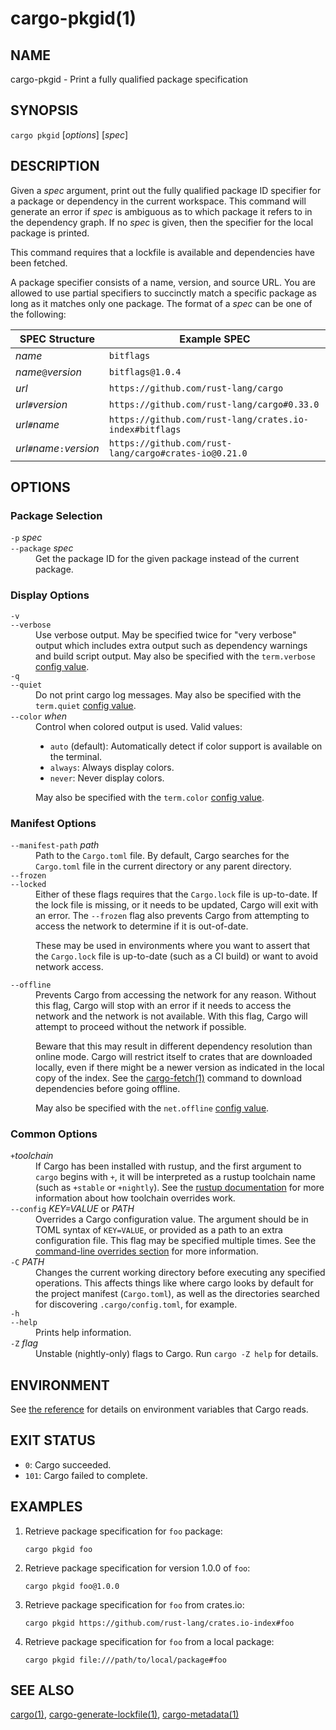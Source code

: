 # cargo-pkgid(1)

## NAME

cargo-pkgid - Print a fully qualified package specification

## SYNOPSIS

`cargo pkgid` [_options_] [_spec_]

## DESCRIPTION

Given a _spec_ argument, print out the fully qualified package ID specifier
for a package or dependency in the current workspace. This command will
generate an error if _spec_ is ambiguous as to which package it refers to in
the dependency graph. If no _spec_ is given, then the specifier for the local
package is printed.

This command requires that a lockfile is available and dependencies have been
fetched.

A package specifier consists of a name, version, and source URL. You are
allowed to use partial specifiers to succinctly match a specific package as
long as it matches only one package. The format of a _spec_ can be one of the
following:

SPEC Structure             | Example SPEC
---------------------------|--------------
_name_                     | `bitflags`
_name_`@`_version_         | `bitflags@1.0.4`
_url_                      | `https://github.com/rust-lang/cargo`
_url_`#`_version_          | `https://github.com/rust-lang/cargo#0.33.0`
_url_`#`_name_             | `https://github.com/rust-lang/crates.io-index#bitflags`
_url_`#`_name_`:`_version_ | `https://github.com/rust-lang/cargo#crates-io@0.21.0`

## OPTIONS

### Package Selection

<dl>

<dt class="option-term" id="option-cargo-pkgid--p"><a class="option-anchor" href="#option-cargo-pkgid--p"></a><code>-p</code> <em>spec</em></dt>
<dt class="option-term" id="option-cargo-pkgid---package"><a class="option-anchor" href="#option-cargo-pkgid---package"></a><code>--package</code> <em>spec</em></dt>
<dd class="option-desc">Get the package ID for the given package instead of the current package.</dd>


</dl>

### Display Options

<dl>
<dt class="option-term" id="option-cargo-pkgid--v"><a class="option-anchor" href="#option-cargo-pkgid--v"></a><code>-v</code></dt>
<dt class="option-term" id="option-cargo-pkgid---verbose"><a class="option-anchor" href="#option-cargo-pkgid---verbose"></a><code>--verbose</code></dt>
<dd class="option-desc">Use verbose output. May be specified twice for &quot;very verbose&quot; output which
includes extra output such as dependency warnings and build script output.
May also be specified with the <code>term.verbose</code>
<a href="../reference/config.html">config value</a>.</dd>


<dt class="option-term" id="option-cargo-pkgid--q"><a class="option-anchor" href="#option-cargo-pkgid--q"></a><code>-q</code></dt>
<dt class="option-term" id="option-cargo-pkgid---quiet"><a class="option-anchor" href="#option-cargo-pkgid---quiet"></a><code>--quiet</code></dt>
<dd class="option-desc">Do not print cargo log messages.
May also be specified with the <code>term.quiet</code>
<a href="../reference/config.html">config value</a>.</dd>


<dt class="option-term" id="option-cargo-pkgid---color"><a class="option-anchor" href="#option-cargo-pkgid---color"></a><code>--color</code> <em>when</em></dt>
<dd class="option-desc">Control when colored output is used. Valid values:</p>
<ul>
<li><code>auto</code> (default): Automatically detect if color support is available on the
terminal.</li>
<li><code>always</code>: Always display colors.</li>
<li><code>never</code>: Never display colors.</li>
</ul>
<p>May also be specified with the <code>term.color</code>
<a href="../reference/config.html">config value</a>.</dd>


</dl>

### Manifest Options

<dl>

<dt class="option-term" id="option-cargo-pkgid---manifest-path"><a class="option-anchor" href="#option-cargo-pkgid---manifest-path"></a><code>--manifest-path</code> <em>path</em></dt>
<dd class="option-desc">Path to the <code>Cargo.toml</code> file. By default, Cargo searches for the
<code>Cargo.toml</code> file in the current directory or any parent directory.</dd>



<dt class="option-term" id="option-cargo-pkgid---frozen"><a class="option-anchor" href="#option-cargo-pkgid---frozen"></a><code>--frozen</code></dt>
<dt class="option-term" id="option-cargo-pkgid---locked"><a class="option-anchor" href="#option-cargo-pkgid---locked"></a><code>--locked</code></dt>
<dd class="option-desc">Either of these flags requires that the <code>Cargo.lock</code> file is
up-to-date. If the lock file is missing, or it needs to be updated, Cargo will
exit with an error. The <code>--frozen</code> flag also prevents Cargo from
attempting to access the network to determine if it is out-of-date.</p>
<p>These may be used in environments where you want to assert that the
<code>Cargo.lock</code> file is up-to-date (such as a CI build) or want to avoid network
access.</dd>


<dt class="option-term" id="option-cargo-pkgid---offline"><a class="option-anchor" href="#option-cargo-pkgid---offline"></a><code>--offline</code></dt>
<dd class="option-desc">Prevents Cargo from accessing the network for any reason. Without this
flag, Cargo will stop with an error if it needs to access the network and
the network is not available. With this flag, Cargo will attempt to
proceed without the network if possible.</p>
<p>Beware that this may result in different dependency resolution than online
mode. Cargo will restrict itself to crates that are downloaded locally, even
if there might be a newer version as indicated in the local copy of the index.
See the <a href="cargo-fetch.html">cargo-fetch(1)</a> command to download dependencies before going
offline.</p>
<p>May also be specified with the <code>net.offline</code> <a href="../reference/config.html">config value</a>.</dd>



</dl>

### Common Options

<dl>

<dt class="option-term" id="option-cargo-pkgid-+toolchain"><a class="option-anchor" href="#option-cargo-pkgid-+toolchain"></a><code>+</code><em>toolchain</em></dt>
<dd class="option-desc">If Cargo has been installed with rustup, and the first argument to <code>cargo</code>
begins with <code>+</code>, it will be interpreted as a rustup toolchain name (such
as <code>+stable</code> or <code>+nightly</code>).
See the <a href="https://rust-lang.github.io/rustup/overrides.html">rustup documentation</a>
for more information about how toolchain overrides work.</dd>


<dt class="option-term" id="option-cargo-pkgid---config"><a class="option-anchor" href="#option-cargo-pkgid---config"></a><code>--config</code> <em>KEY=VALUE</em> or <em>PATH</em></dt>
<dd class="option-desc">Overrides a Cargo configuration value. The argument should be in TOML syntax of <code>KEY=VALUE</code>,
or provided as a path to an extra configuration file. This flag may be specified multiple times.
See the <a href="../reference/config.html#command-line-overrides">command-line overrides section</a> for more information.</dd>


<dt class="option-term" id="option-cargo-pkgid--C"><a class="option-anchor" href="#option-cargo-pkgid--C"></a><code>-C</code> <em>PATH</em></dt>
<dd class="option-desc">Changes the current working directory before executing any specified operations. This affects
things like where cargo looks by default for the project manifest (<code>Cargo.toml</code>), as well as
the directories searched for discovering <code>.cargo/config.toml</code>, for example.</dd>


<dt class="option-term" id="option-cargo-pkgid--h"><a class="option-anchor" href="#option-cargo-pkgid--h"></a><code>-h</code></dt>
<dt class="option-term" id="option-cargo-pkgid---help"><a class="option-anchor" href="#option-cargo-pkgid---help"></a><code>--help</code></dt>
<dd class="option-desc">Prints help information.</dd>


<dt class="option-term" id="option-cargo-pkgid--Z"><a class="option-anchor" href="#option-cargo-pkgid--Z"></a><code>-Z</code> <em>flag</em></dt>
<dd class="option-desc">Unstable (nightly-only) flags to Cargo. Run <code>cargo -Z help</code> for details.</dd>


</dl>


## ENVIRONMENT

See [the reference](../reference/environment-variables.html) for
details on environment variables that Cargo reads.


## EXIT STATUS

* `0`: Cargo succeeded.
* `101`: Cargo failed to complete.


## EXAMPLES

1. Retrieve package specification for `foo` package:

       cargo pkgid foo

2. Retrieve package specification for version 1.0.0 of `foo`:

       cargo pkgid foo@1.0.0

3. Retrieve package specification for `foo` from crates.io:

       cargo pkgid https://github.com/rust-lang/crates.io-index#foo

4. Retrieve package specification for `foo` from a local package:

       cargo pkgid file:///path/to/local/package#foo

## SEE ALSO
[cargo(1)](cargo.html), [cargo-generate-lockfile(1)](cargo-generate-lockfile.html), [cargo-metadata(1)](cargo-metadata.html)
